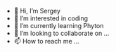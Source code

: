 - 👋 Hi, I’m Sergey
- 👀 I’m interested in coding
- 🌱 I’m currently learning Phyton
- 💞️ I’m looking to collaborate on ...
- 📫 How to reach me ...

<!---
SatelMax/SatelMax is a ✨ special ✨ repository because its `README.md` (this file) appears on your GitHub profile.
You can click the Preview link to take a look at your changes.
--->
